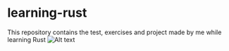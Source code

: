# learning-rust

This repository contains the test, exercises and project made by me while learning Rust ![Alt text](https://rust-lang.org/logos/rust-logo-256x256.png)
